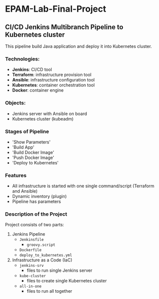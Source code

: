# EPAM-Lab-Final-Project
## CI/CD Jenkins Multibranch Pipeline to Kubernetes cluster
This pipeline build Java application and deploy it into Kubernetes cluster.

### Technologies:
- **Jenkins**: CI/CD tool
- **Terraform**: infrastructure provision tool
- **Ansible**: infrastructure configuration tool
- **Kubernetes**: container orchestration tool
- **Docker**: container engine

### Objects:
- Jenkins server with Ansible on board
- Kubernetes cluster (kubeadm)

### Stages of Pipeline
- 'Show Parameters'
- 'Build App'
- 'Build Docker Image'
- 'Push Docker Image'
- 'Deploy to Kubernetes'

### Features
- All infrastructure is started with one single command/script (Terraform and Ansible)
- Dynamic inventory (plugin)
- Pipeline has parameters

### Description of the Project
Project consists of two parts:
1. Jenkins Pipeline
    - `Jenkinsfile`
        - `groovy.script`
    - `Dockerfile`
    - `deploy_to_kubernetes.yml`
2. Infrastructure as a Code (IaC)
    - `jenkins-srv`
        - files to run single Jenkins server
    - `kube-cluster`
        - files to create single Kubernetes cluster
    - `all-in-one`
        - files to run all together
